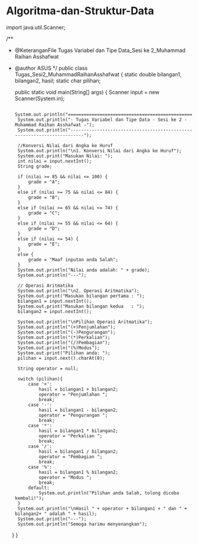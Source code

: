 # Algoritma-dan-Struktur-Data
import java.util.Scanner;

/**
 * @KeteranganFile Tugas Variabel dan Tipe Data_Sesi ke 2_Muhammad Raihan Asshafwat
 * @author ASUS
 */
public class Tugas_Sesi2_MuhammadRaihanAsshafwat {
    static double bilangan1, bilangan2, hasil;
    static char pilihan;
    
    public static void main(String[] args) {
        Scanner input = new Scanner(System.in);
        
        System.out.println("========================================================================");
        System.out.println("- Tugas Variabel dan Tipe Data - Sesi ke 2 - Muhammad Raihan Asshafwat -");
        System.out.println("------------------------------------------------------------------------");
        
        //Konversi Nilai dari Angka ke Huruf
        System.out.println("\n1. Konversi Nilai dari Angka ke Huruf");
        System.out.print("Masukan Nilai: ");
        int nilai = input.nextInt();
        String grade;
        
        if (nilai >= 85 && nilai <= 100) {
            grade = "A";  
        }
        else if (nilai >= 75 && nilai <= 84) {
            grade = "B";
        }
        else if (nilai >= 65 && nilai <= 74) {
            grade = "C";
        }
        else if (nilai >= 55 && nilai <= 64) {
            grade = "D";
        }
        else if (nilai <= 54) {
            grade = "E";
        }
        else {
            grade = "Maaf inputan anda Salah";
        }
        System.out.println("Nilai anda adalah: " + grade);
        System.out.println("---");
        
        // Operasi Aritmatika
        System.out.println("\n2. Operasi Aritmatika");
        System.out.print("Masukan bilangan pertama : ");
        bilangan1 = input.nextInt();       
        System.out.print("Masukan bilangan kedua   : ");
        bilangan2 = input.nextInt();
        
        System.out.println("\nPilihan Operasi Aritmatika");
        System.out.println("(+)Penjumlahan");
        System.out.println("(-)Pengurangan");
        System.out.println("(*)Perkalian");
        System.out.println("(/)Pembagian");
        System.out.println("(%)Modus");
        System.out.print("Pilihan anda: ");
        pilihan = input.next().charAt(0);
        
        String operator = null;
        
        switch (pilihan){
            case '+':
                hasil = bilangan1 + bilangan2;
                operator = "Penjumlahan ";
                break;
            case '-':
                hasil = bilangan1 - bilangan2;
                operator = "Pengurangan ";
                break;
            case '*':
                hasil = bilangan1 * bilangan2;
                operator = "Perkalian ";
                break;
            case '/':
                hasil = bilangan1 / bilangan2;
                operator = "Pembagian ";
                break;
            case '%':
                hasil = bilangan1 % bilangan2;
                operator = "Modus ";
                break;
            default:
                System.out.println("Pilihan anda Salah, tolong dicoba kembali!");
        }
        System.out.println("\nHasil " + operator + bilangan1 + " dan " + bilangan2+ " adalah " + hasil);
        System.out.println("---");
        System.out.println("Semoga harimu menyenangkan");
    }
}

